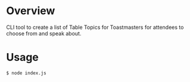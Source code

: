 # Overview
CLI tool to create a list of Table Topics for Toastmasters for attendees to choose from and speak about. 

# Usage
```
$ node index.js
```
